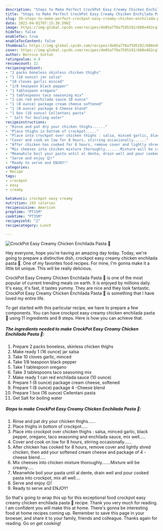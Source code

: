```yaml
---
description: "Steps to Make Perfect CrockPot Easy Creamy Chicken Enchilada Pasta 🍝"
title: "Steps to Make Perfect CrockPot Easy Creamy Chicken Enchilada Pasta 🍝"
slug: 39-steps-to-make-perfect-crockpot-easy-creamy-chicken-enchilada-pasta
date: 2022-04-01T07:15:38.598Z
image: https://img-global.cpcdn.com/recipes/de05a778a7595192/680x482cq70/crockpot-easy-creamy-chicken-enchilada-pasta-recipe-main-photo.jpg
hideToc: false
enableToc: true
enableTocContent: false
thumbnail: https://img-global.cpcdn.com/recipes/de05a778a7595192/680x482cq70/crockpot-easy-creamy-chicken-enchilada-pasta-recipe-main-photo.jpg
cover: https://img-global.cpcdn.com/recipes/de05a778a7595192/680x482cq70/crockpot-easy-creamy-chicken-enchilada-pasta-recipe-main-photo.jpg
author: Bernice Sutton
ratingvalue: 4.9
reviewcount: 22
recipeingredient:
- "2 packs boneless skinless chicken thighs"
- "1 (16 ounce) jar salsa"
- "10 cloves garlic minced"
- "1/8 teaspoon black pepper"
- "1 tablespoon oregano"
- "3 tablespoons taco seasoning mix"
- "1 can red enchilada sauce 10 ounce"
- "1 (8 ounce) package cream cheese softened"
- "1 (8 ounce) package 4 Cheese blend"
- "1 box (16 ounce) Cellentani pasta"
- " Salt for boiling water"
recipeinstructions:
- "Rinse and pat dry your chicken thighs......"
- "Place thighs in bottom of crockpot....."
- "Place into crockpot over chicken thighs : salsa, minced garlic, black pepper, oregano, taco seasoning and enchilada sauce, mix well....."
- "Cover and cook on low for 8 hours, stirring occasionally......"
- "After chicken has cooked for 8 hours, remove cover and lightly shred chicken, then add your softened cream cheese and package of 4 - cheese blend....."
- "Mix cheeses into chicken mixture thoroughly.......Mixture will be creamy....."
- "Meanwhile boil your pasta until al dente, drain well and pour cooked pasta into crockpot, mix all well...."
- "Serve and enjoy 😉!"
- "Ready to serve and ENJOY!"
categories:
- Recipe
tags:
- crockpot
- easy
- creamy

katakunci: crockpot easy creamy 
nutrition: 243 calories
recipecuisine: American
preptime: "PT15M"
cooktime: "PT35M"
recipeyield: "2"
recipecategory: Lunch

---
```



![CrockPot Easy Creamy Chicken Enchilada Pasta 🍝](https://img-global.cpcdn.com/recipes/de05a778a7595192/680x482cq70/crockpot-easy-creamy-chicken-enchilada-pasta-recipe-main-photo.jpg)

Hey everyone, hope you're having an amazing day today. Today, we're going to prepare a distinctive dish, crockpot easy creamy chicken enchilada pasta 🍝. One of my favorites food recipes. For mine, I'm gonna make it a little bit unique. This will be really delicious.



CrockPot Easy Creamy Chicken Enchilada Pasta 🍝 is one of the most popular of current trending meals on earth. It is enjoyed by millions daily. It's easy, it's fast, it tastes yummy. They are nice and they look fantastic. CrockPot Easy Creamy Chicken Enchilada Pasta 🍝 is something that I have loved my entire life.


To get started with this particular recipe, we have to prepare a few components. You can have crockpot easy creamy chicken enchilada pasta 🍝 using 11 ingredients and 8 steps. Here is how you can achieve that.

<!--inarticleads1-->

##### The ingredients needed to make CrockPot Easy Creamy Chicken Enchilada Pasta 🍝:

1. Prepare 2 packs boneless, skinless chicken thighs
1. Make ready 1 (16 ounce) jar salsa
1. Take 10 cloves garlic, minced
1. Take 1/8 teaspoon black pepper
1. Take 1 tablespoon oregano
1. Take 3 tablespoons taco seasoning mix
1. Make ready 1 can red enchilada sauce (10 ounce)
1. Prepare 1 (8 ounce) package cream cheese, softened
1. Prepare 1 (8 ounce) package 4 -Cheese blend
1. Prepare 1 box (16 ounce) Cellentani pasta
1. Get  Salt for boiling water




<!--inarticleads2-->

##### Steps to make CrockPot Easy Creamy Chicken Enchilada Pasta 🍝:

1. Rinse and pat dry your chicken thighs......
1. Place thighs in bottom of crockpot.....
1. Place into crockpot over chicken thighs : salsa, minced garlic, black pepper, oregano, taco seasoning and enchilada sauce, mix well.....
1. Cover and cook on low for 8 hours, stirring occasionally......
1. After chicken has cooked for 8 hours, remove cover and lightly shred chicken, then add your softened cream cheese and package of 4 - cheese blend.....
1. Mix cheeses into chicken mixture thoroughly.......Mixture will be creamy.....
1. Meanwhile boil your pasta until al dente, drain well and pour cooked pasta into crockpot, mix all well....
1. Serve and enjoy 😉!
1. Ready to serve and ENJOY!



So that's going to wrap this up for this exceptional food crockpot easy creamy chicken enchilada pasta 🍝 recipe. Thank you very much for reading. I am confident you will make this at home. There's gonna be interesting food at home recipes coming up. Remember to save this page in your browser, and share it to your family, friends and colleague. Thanks again for reading. Go on get cooking!
